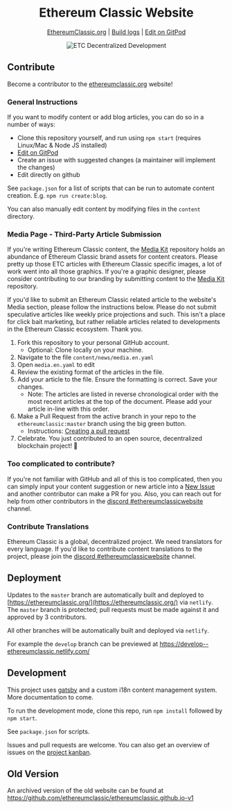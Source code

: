 <div align="center">

# Ethereum Classic Website

[EthereumClassic.org](https://ethereumclassic.org/) | [Build logs](https://app.netlify.com/sites/ethereumclassic/deploys) | [Edit on GitPod](https://gitpod.io/#https://github.com/ethereumclassic/ethereumclassic.github.io)

![ETC Decentralized Development](https://github.com/ethereumclassic/Media_Kit/blob/master/Graphic_Design/ETC_Community/etc---decentralized-development_38612869451_o.png)

</div>

## Contribute

Become a contributor to the [ethereumclassic.org](https://ethereumclassic.org/) website!

### General Instructions

If you want to modify content or add blog articles, you can do so in a number of ways:

- Clone this repository yourself, and run using `npm start` (requires Linux/Mac & Node JS installed)
- [Edit on GitPod](https://gitpod.io/#https://github.com/ethereumclassic/ethereumclassic.github.io)
- Create an issue with suggested changes (a maintainer will implement the changes)
- Edit directly on github

See `package.json` for a list of scripts that can be run to automate content creation. E.g. `npm run create:blog`.

You can also manually edit content by modifying files in the `content` directory.

### Media Page - Third-Party Article Submission

If you're writing Ethereum Classic content, the [Media Kit](https://github.com/ethereumclassic/Media_Kit) repository holds an abundance of Ethereum Classic brand assets for content creators. Please pretty up those ETC articles with Ethereum Classic specific images, a lot of work went into all those graphics. If you're a graphic designer, please consider contributing to our branding by submitting content to the [Media Kit](https://github.com/ethereumclassic/Media_Kit) repository.

If you'd like to submit an Ethereum Classic related article to the website's Media section, please follow the instructions below. Please do not submit speculative articles like weekly price projections and such. This isn't a place for click bait marketing, but rather reliable articles related to developments in the Ethereum Classic ecosystem. Thank you.

1. Fork this repository to your personal GitHub account.
    - Optional: Clone locally on your machine.
2. Navigate to the file `content/news/media.en.yaml`
3. Open `media.en.yaml` to edit
4. Review the existing format of the articles in the file.
5. Add your article to the file. Ensure the formatting is correct. Save your changes.
    - Note: The articles are listed in reverse chronological order with the most recent articles at the top of the document. Please add your article in-line with this order.
6. Make a Pull Request from the active branch in your repo to the `ethereumclassic:master` branch using the big green button.
    - Instructions: [Creating a pull request](https://help.github.com/en/github/collaborating-with-issues-and-pull-requests/creating-a-pull-request)
7. Celebrate. You just contributed to an open source, decentralized blockchain project! 🎉

### Too complicated to contribute?

If you're not familiar with GitHub and all of this is too complicated, then you can simply input your content suggestion or new article into a [New Issue](https://github.com/ethereumclassic/ethereumclassic.github.io/issues/new/choose) and another contributor can make a PR for you. Also, you can reach out for help from other contributors in the [discord #ethereumclassicwebsite](https://discord.gg/DwQjJ8) channel.

### Contribute Translations

Ethereum Classic is a global, decentralized project. We need translators for every language. If you'd like to contribute content translations to the project, please join the [discord #ethereumclassicwebsite](https://discord.gg/DwQjJ8) channel.

## Deployment

Updates to the `master` branch are automatically built and deployed to [https://ethereumclassic.org/](https://ethereumclassic.org/) via `netlify`. The `master` branch is protected; pull requests must be made against it and approved by 3 contributors.

All other branches will be automatically built and deployed via `netlify`.

For example the `develop` branch can be previewed at https://develop--ethereumclassic.netlify.com/

## Development

This project uses [gatsby](https://www.gatsbyjs.org/) and a custom i18n content management system. More documentation to come.

To run the development mode, clone this repo, run `npm install` followed by `npm start`.

See `package.json` for scripts.

Issues and pull requests are welcome. You can also get an overview of issues on the [project kanban](https://github.com/ethereumclassic/ethereumclassic.github.io/projects/1).

## Old Version

An archived version of the old website can be found at https://github.com/ethereumclassic/ethereumclassic.github.io-v1
